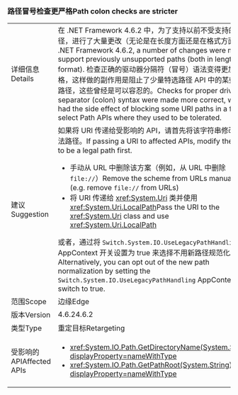 ### <a name="path-colon-checks-are-stricter"></a><span data-ttu-id="30a60-101">路径冒号检查更严格</span><span class="sxs-lookup"><span data-stu-id="30a60-101">Path colon checks are stricter</span></span>

|   |   |
|---|---|
|<span data-ttu-id="30a60-102">详细信息</span><span class="sxs-lookup"><span data-stu-id="30a60-102">Details</span></span>|<span data-ttu-id="30a60-103">在 .NET Framework 4.6.2 中，为了支持以前不受支持的路径，进行了大量更改（无论是在长度方面还是在格式方面）。</span><span class="sxs-lookup"><span data-stu-id="30a60-103">In .NET Framework 4.6.2, a number of changes were made to support previously unsupported paths (both in length and format).</span></span> <span data-ttu-id="30a60-104">检查正确的驱动器分隔符（冒号）语法变得更加严格，这样做的副作用是阻止了少量特选路径 API 中的某些 URI 路径，这些曾经是可以容忍的。</span><span class="sxs-lookup"><span data-stu-id="30a60-104">Checks for proper drive separator (colon) syntax were made more correct, which had the side effect of blocking some URI paths in a few select Path APIs where they used to be tolerated.</span></span>|
|<span data-ttu-id="30a60-105">建议</span><span class="sxs-lookup"><span data-stu-id="30a60-105">Suggestion</span></span>|<span data-ttu-id="30a60-106">如果将 URI 传递给受影响的 API，请首先将该字符串修改为合法路径。</span><span class="sxs-lookup"><span data-stu-id="30a60-106">If passing a URI to affected APIs, modify the string to be a legal path first.</span></span><ul><li><span data-ttu-id="30a60-107">手动从 URL 中删除该方案（例如，从 URL 中删除 <code>file://</code>）</span><span class="sxs-lookup"><span data-stu-id="30a60-107">Remove the scheme from URLs manually (e.g. remove <code>file://</code> from URLs)</span></span></li><li><span data-ttu-id="30a60-108">将 URI 传递给 <xref:System.Uri> 类并使用 <xref:System.Uri.LocalPath></span><span class="sxs-lookup"><span data-stu-id="30a60-108">Pass the URI to the <xref:System.Uri> class and use <xref:System.Uri.LocalPath></span></span></li></ul><span data-ttu-id="30a60-109">或者，通过将 <code>Switch.System.IO.UseLegacyPathHandling</code> AppContext 开关设置为 true 来选择不用新路径规范化。</span><span class="sxs-lookup"><span data-stu-id="30a60-109">Alternatively, you can opt out of the new path normalization by setting the <code>Switch.System.IO.UseLegacyPathHandling</code> AppContext switch to true.</span></span>|
|<span data-ttu-id="30a60-110">范围</span><span class="sxs-lookup"><span data-stu-id="30a60-110">Scope</span></span>|<span data-ttu-id="30a60-111">边缘</span><span class="sxs-lookup"><span data-stu-id="30a60-111">Edge</span></span>|
|<span data-ttu-id="30a60-112">版本</span><span class="sxs-lookup"><span data-stu-id="30a60-112">Version</span></span>|<span data-ttu-id="30a60-113">4.6.2</span><span class="sxs-lookup"><span data-stu-id="30a60-113">4.6.2</span></span>|
|<span data-ttu-id="30a60-114">类型</span><span class="sxs-lookup"><span data-stu-id="30a60-114">Type</span></span>|<span data-ttu-id="30a60-115">重定目标</span><span class="sxs-lookup"><span data-stu-id="30a60-115">Retargeting</span></span>|
|<span data-ttu-id="30a60-116">受影响的 API</span><span class="sxs-lookup"><span data-stu-id="30a60-116">Affected APIs</span></span>|<ul><li><xref:System.IO.Path.GetDirectoryName(System.String)?displayProperty=nameWithType></li><li><xref:System.IO.Path.GetPathRoot(System.String)?displayProperty=nameWithType></li></ul>|

